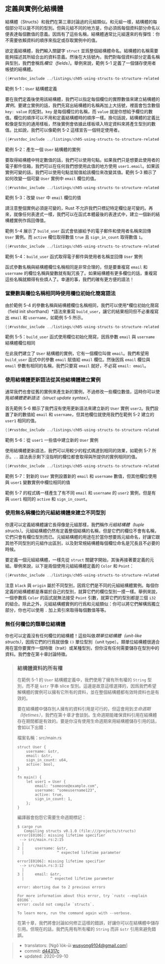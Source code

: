 ## 定義與實例化結構體

結構體（Structs）和我們在第三章討論過的元組類似。和元組一樣，結構體的每個部分可以是不同的型別。但與元組不同的地方是，你必須爲每個資料部分命名以便表達每個數值的意義。因爲有了這些名稱，結構體通常比元組還來的有彈性：你不需要依賴資料的順序來指定或存取實例中的值。

欲定義結構體，我們輸入關鍵字 `struct` 並爲整個結構體命名。結構體的名稱需要能夠描述其所組合出的資料意義。然後在大括號內，我們對每個資料部分定義名稱與型別，我們會稱爲*欄位（fields）*。舉例來說，範例 5-1 定義了一個儲存使用者帳號的結構體。

```rust
{{#rustdoc_include ../listings/ch05-using-structs-to-structure-related-data/listing-05-01/src/main.rs:here}}
```

<span class="caption">範例 5-1：`User` 結構體定義</span>

要在我們定義後使用該結構體，我們可以指定每個欄位的實際數值來建立結構體的*實例*。要建立實例的話，我們先寫出結構體的名稱再加上大括號，裡面會包含數個 `key: value` 的配對。`key` 是每個欄位的名稱，而 `value` 就是你想給予欄位的數值。欄位的順序可以不用和定義結構體時的順序一樣。換句話說，結構體的定義比較像是型別的通用樣板，然後實例會依據此樣板填入特定資料來將產生型別的數值。比如說，我們可以像範例 5-2 這樣宣告一個特定使用者。

```rust
{{#rustdoc_include ../listings/ch05-using-structs-to-structure-related-data/listing-05-02/src/main.rs:here}}
```

<span class="caption">範例 5-2：產生一個 `User` 結構體的實例</span>

要取得結構體中特定數值的話，我們可以使用句點。如果我們只是想要此使用者的電子郵件信箱，我們可以在任何我們想使用此值的地方使用 `user1.email`。如果該實例可變的話，我們可以使用句點並賦值給該欄位來改變其值。範例 5-3 顯示了如何改變一個可變 `User` 實例中 `email` 欄位的值。

```rust
{{#rustdoc_include ../listings/ch05-using-structs-to-structure-related-data/listing-05-03/src/main.rs:here}}
```

<span class="caption">範例 5-3：改變 `User` 中 `email` 欄位的值</span>

請注意整個實例必須是可變的，Rust 不允許我們只標記特定欄位是可變的。再來，就像任何表達式一樣，我們可以在函式本體最後的表達式中，建立一個新的結構體實例作爲回傳值。

範例 5-4 展示了 `build_user` 函式會依據給予的電子郵件和使用者名稱來回傳 `User` 實例。而 `active` 欄位取得數值 `true` 且 `sign_in_count` 取得數值 `1`。

```rust
{{#rustdoc_include ../listings/ch05-using-structs-to-structure-related-data/listing-05-04/src/main.rs:here}}
```

<span class="caption">範例 5-4：`build_user` 函式取得電子郵件與使用者名稱並回傳 `User` 實例</span>

函式參數名稱與結構體欄位名稱相同是非常合理的，但是要重複寫 `email` 和 `username` 的欄位名稱與變數就有點冗長了。如果結構體有更多欄位的話，重複寫這些名稱就顯得有些煩人了。幸運的事，我們的確有更方便的語法！

### 當變數與欄位名稱相同時使用欄位初始化簡寫語法

由於範例 5-4 的參數名稱與結構體欄位名稱相同，我們可以使用*欄位初始化簡寫（field init shorthand）*語法來重寫 `build_user`，讓它的結果相同但不必重複寫出 `email` 和 `username`，如範例 5-5 所示。

```rust
{{#rustdoc_include ../listings/ch05-using-structs-to-structure-related-data/listing-05-05/src/main.rs:here}}
```

<span class="caption">範例 5-5：`build_user` 函式使用欄位初始化簡寫，因爲參數 `email` 與 `username` 結構體欄位相同</span>

在此我們建立了 `User` 結構體的實例，它有一個欄位叫做 `email`。我們希望用 `build_user` 函式中的參數 `email` 賦值給 `email` 欄位。然後因爲 `email` 欄位與 `email` 參數有相同的名稱，我們只要寫 `email` 就好，不必寫 `email: email`。

### 使用結構體更新語法從其他結構體建立實例

通常我們也會從舊的實例來產生新的實例，不過修改一些欄位數值，這時你可以使用*結構體更新語法（struct update syntax）*。

首先範例 5-6 顯示了我們沒有使用更新語法來建立新的 `User` 實例 `user2`。我們設置了新的數值給 `email` 和 `username`，但其他欄位就使用我們在範例 5-2 建立的 `user1` 相同的值。

```rust
{{#rustdoc_include ../listings/ch05-using-structs-to-structure-related-data/listing-05-06/src/main.rs:here}}
```

<span class="caption">範例 5-6：從 `user1` 一些值中建立新的 `User` 實例</span>

使用結構體更新語法，我們可以用較少的程式碼達到相同的效果，如範例 5-7 所示。`..` 語法表示剩下沒指明的欄位都會取得與所提供的實例相同的值。

```rust
{{#rustdoc_include ../listings/ch05-using-structs-to-structure-related-data/listing-05-07/src/main.rs:here}}
```

<span class="caption">範例 5-7：對新的 `User` 實例設置新的 `email` 和 `username` 數值，但其他欄位使用與 `user1` 變數實例中欄位相同的值</span>

範例 5-7 的程式碼一樣產生了有不同 `email` 和 `username` 的 `user2` 實例，但是有與 `user1` 相同的 `active` 和 `sign_in_count`。

### 使用無名稱欄位的元組結構體來建立不同型別

你還可以定義結構體讓它長得像是元組那樣，我們稱作*元組結構體（tuple structs）*。元組結構體仍然有定義整個結構的名稱，但是它們的欄位不會有名稱，它們只會有欄位型別而已。元組結構體的用途在於當你想要爲元組命名，好讓它跟其他不同型別的元組作出區別，以及對常規結構體每個欄位命名是冗長且不必要的時候。

要定義一個元組結構體，一樣先從 `struct` 關鍵字開始，其後再接著要定義的元組。舉例來說，以下是兩個使用元組結構體定義的 `Color` 和 `Point`：

```rust
{{#rustdoc_include ../listings/ch05-using-structs-to-structure-related-data/no-listing-01-tuple-structs/src/main.rs:here}}
```

注意 `black` 與 `origin` 屬於不同型別，因爲它們是不同的元組結構體實例。每個你定義的結構體都是專屬於自己的型別，就算它們的欄位型別一摸一樣。舉例來說，一個參數爲 `Color` 的函式就無法接受 `Point` 引數，就算它們的型別都是三個 `i32` 的組合。除此之外，元組結構體實例的行爲和元組類似：你可以將它們解構爲獨立部分，你也可以使用 `.` 加上索引來取得每個數值等等。

### 無任何欄位的類單位結構體

你也可以定義沒有任何欄位的結構體！這些叫做*類單位結構體（unit-like structs）*，因爲它們的行爲就很像 `()` 單位型別（unit type）。類單位結構體很適合用在當你要實作一個特徵（trait）或某種型別，但你沒有任何需要儲存在型別中的資料。我們會在第十章討論特徵。

> ### 結構體資料的所有權
>
> 在範例 5-1 的 `User` 結構體定義中，我們使用了擁有所有權的 `String` 型別，而不是 `&str` 字串 slice 型別。這邊是故意這樣選擇的，因爲我們希望解構體的實例可以擁有它所有的資料，並在整個結構體都有效時資料也是有效的。
>
> 要在結構體中儲存別人擁有的資料引用是可行的，但這會用到*生命週期（lifetimes）*，我們在第十章才會談到。生命週期能確保資料引用在結構體存在期間都是有效的。要是你沒有使用生命週期來用結構體儲存引用的話，會如以下出錯：
>
> <span class="filename">檔案名稱：src/main.rs</span>
>
> <!-- CAN'T EXTRACT SEE https://github.com/rust-lang/mdBook/issues/1127 -->
>
> ```rust,ignore,does_not_compile
> struct User {
>     username: &str,
>     email: &str,
>     sign_in_count: u64,
>     active: bool,
> }
>
> fn main() {
>     let user1 = User {
>         email: "someone@example.com",
>         username: "someusername123",
>         active: true,
>         sign_in_count: 1,
>     };
> }
> ```
>
> 編譯器會抱怨它需要生命週期標記：
>
> ```console
> $ cargo run
>    Compiling structs v0.1.0 (file:///projects/structs)
> error[E0106]: missing lifetime specifier
>  --> src/main.rs:2:15
>   |
> 2 |     username: &str,
>   |               ^ expected lifetime parameter
>
> error[E0106]: missing lifetime specifier
>  --> src/main.rs:3:12
>   |
> 3 |     email: &str,
>   |            ^ expected lifetime parameter
>
> error: aborting due to 2 previous errors
>
> For more information about this error, try `rustc --explain E0106`.
> error: could not compile `structs`.
>
> To learn more, run the command again with --verbose.
> ```
>
> 在第十章，我們將會討論如何修正這樣的錯誤，好讓你可以在結構體中儲存引用。但現在的話，我們先用有所有權的 `String` 而非 `&str` 引用來避免錯誤。

<!-- manual-regeneration
for the error above
after running update-rustc.sh:
pbcopy < listings/ch05-using-structs-to-structure-related-data/no-listing-02-reference-in-struct/output.txt
paste above
add `> ` before every line -->

> - translators: [Ngô͘ Io̍k-ūi <wusyong9104@gmail.com>]
> - commit: [d44317c](https://github.com/rust-lang/book/blob/d44317c3122b44fb713aba66cc295dee3453b24b/src/ch05-01-defining-structs.md)
> - updated: 2020-09-10
